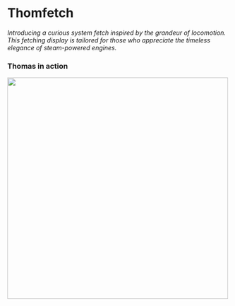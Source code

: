 # Thomfetch
*Introducing a curious system fetch inspired by the grandeur of locomotion. This fetching display is tailored for those who appreciate the timeless elegance of steam-powered engines.*
### Thomas in action

<p align="left">
  <img src="https://user-images.githubusercontent.com/72461989/233795996-9410a0be-0498-48d9-bfaf-df5acbc00985.png" width="500" height="auto">
</p>
